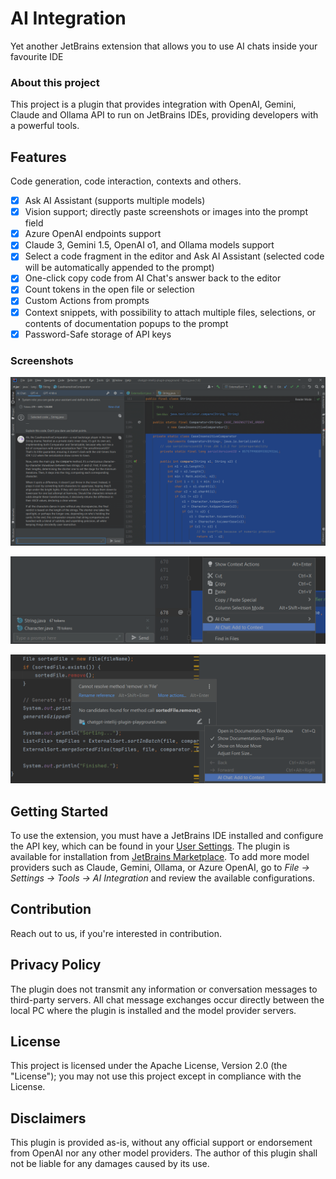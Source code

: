 # AI Integration
Yet another JetBrains extension that allows you to use AI chats inside your favourite IDE

### About this project

This project is a plugin that provides integration with OpenAI, Gemini, Claude and Ollama API to run on JetBrains IDEs, providing developers with a powerful tools.

## Features

Code generation, code interaction, contexts and others.

- [x] Ask AI Assistant (supports multiple models)
- [x] Vision support; directly paste screenshots or images into the prompt field
- [x] Azure OpenAI endpoints support
- [x] Claude 3, Gemini 1.5, OpenAI o1, and Ollama models support
- [x] Select a code fragment in the editor and Ask AI Assistant (selected code will be automatically appended to the prompt)
- [x] One-click copy code from AI Chat's answer back to the editor
- [x] Count tokens in the open file or selection
- [x] Custom Actions from prompts
- [x] Context snippets, with possibility to attach multiple files, selections, or contents of documentation popups to the prompt
- [x] Password-Safe storage of API keys

### Screenshots

![AI IntelliJ 01](docs/images/ai-intellij-01.png)

![Add to Context 01](docs/images/add-to-context-01.png)

![Add to Context 02](docs/images/add-to-context-02.png)

## Getting Started

To use the extension, you must have a JetBrains IDE installed and configure the API key, which can be found in your [User Settings](https://platform.openai.com/account/api-keys).
The plugin is available for installation from [JetBrains Marketplace](https://plugins.jetbrains.com/plugin/21953-ai-integration).
To add more model providers such as Claude, Gemini, Ollama, or Azure OpenAI, go to *File -> Settings -> Tools -> AI Integration* and review the available configurations.

## Contribution

Reach out to us, if you're interested in contribution.

## Privacy Policy

The plugin does not transmit any information or conversation messages to third-party servers. All chat message exchanges occur directly between the local PC where the plugin is installed and the model provider servers.

## License

This project is licensed under the Apache License, Version 2.0 (the "License"); you may not use this project except in compliance with the License.

## Disclaimers

This plugin is provided as-is, without any official support or endorsement from OpenAI nor any other model providers. The author of this plugin shall not be liable for any damages caused by its use.
